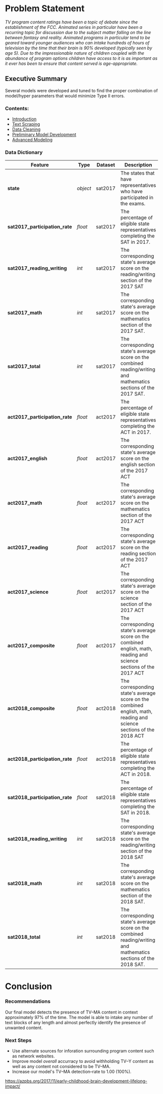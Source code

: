 # Problem Statement

<em>TV program content ratings have been a topic of debate since the establishment of the FCC. Animated series in particular have been a recurring topic for discussion due to the subject matter falling on the line between fantasy and reality. Animated programs in particular tend to be geared toward younger audiences who can intake hundreds of hours of television by the time that their brain is 90% developed (typically seen by age 5). Due to the impressionable nature of children coupled with the abundance of program options children have access to it is as important as it ever has been to ensure that content served is age-appropriate.</em>

## Executive Summary

Several models were developed and tuned to find the proper combination of model/hyper parameters that would minimize Type II errors.

### Contents:
- <a href = "https://git.generalassemb.ly/chrisvolpacchio/project_3/blob/master/CV%20Sub-Reddit%20Classifier.ipynb#top">Introduction</a> 
- <a href = "https://git.generalassemb.ly/chrisvolpacchio/project_3/blob/master/CV%20Sub-Reddit%20Classifier.ipynb#scraping">Text Scraping</a> 
- <a href = "https://git.generalassemb.ly/chrisvolpacchio/project_3/blob/master/CV%20Sub-Reddit%20Classifier.ipynb#cleaning">Data Cleaning</a>
- <a href = "https://git.generalassemb.ly/chrisvolpacchio/project_3/blob/master/CV%20Sub-Reddit%20Classifier.ipynb#stops">Preliminary Model Development</a>
- <a href = "https://git.generalassemb.ly/chrisvolpacchio/project_3/blob/master/CV%20Sub-Reddit%20Classifier.ipynb#moremodels">Advanced Modeling</a>

### Data Dictionary

|Feature|Type|Dataset|Description|
|---|---|---|---|
|**state**|*object*|sat2017|The states that have representatives who have participated in the exams.|
|**sat2017_participation_rate**|*float*|sat2017|The percentage of eligible state representatives completing the SAT in 2017.|
|**sat2017_reading_writing**|*int*|sat2017|The corresponding state's average score on the reading/writing section of the 2017 SAT|
|**sat2017_math**|*int*|sat2017|The corresponding state's average score on the mathematics section of the 2017 SAT.| 
|**sat2017_total**|*int*|sat2017|The corresponding state's average score on the combined reading/writing and mathematics sections of the 2017 SAT.|
|**act2017_participation_rate**|*float*|act2017|The percentage of eligible state representatives completing the ACT in 2017.|
|**act2017_english**|*float*|act2017|The corresponding state's average score on the english section of the 2017 ACT|
|**act2017_math**|*float*|act2017|The corresponding state's average score on the mathematics section of the 2017 ACT|
|**act2017_reading**|*float*|act2017|The corresponding state's average score on the reading section of the 2017 ACT|
|**act2017_science**|*float*|act2017|The corresponding state's average score on the science section of the 2017 ACT|
|**act2017_composite**|*float*|act2017|The corresponding state's average score on the combined english, math, reading and science sections of the 2017 ACT|
|**act2018_composite**|*float*|act2018|The corresponding state's average score on the combined english, math, reading and science sections of the 2018 ACT|
|**act2018_participation_rate**|*float*|act2018|The percentage of eligible state representatives completing the ACT in 2018.|
|**sat2018_participation_rate**|*float*|sat2018|The percentage of eligible state representatives completing the SAT in 2018.|
|**sat2018_reading_writing**|*int*|sat2018|The corresponding state's average score on the reading/writing section of the 2018 SAT|
|**sat2018_math**|*int*|sat2018|The corresponding state's average score on the mathematics section of the 2018 SAT.| 
|**sat2018_total**|*int*|sat2018|The corresponding state's average score on the combined reading/writing and mathematics sections of the 2018 SAT.|


# Conclusion

### Recommendations
Our final model detects the presence of TV–MA content in context approximately 97% of the time. The model is able to intake any number of text blocks of any length and almost perfectly identify the presence of unwanted content.

### Next Steps
* Use alternate sources for inforation surrounding program content such as network websites.
* Improve model *overall* accurracy to avoid withholding TV–Y content as well as any content not considered to be TV–MA.
* Increase our model's TV–MA detection–rate to 1.00 (100%).

https://azpbs.org/2017/11/early-childhood-brain-development-lifelong-impact/